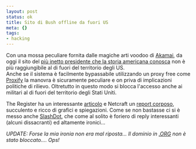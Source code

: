```yaml
--- 
layout: post
status: ok
title: Sito di Bush offline da fuori US
meta: {}
tags: 
- hacking
---
```

 Con una mossa peculiare fornita dalle magiche arti voodoo di <a href="http://www.akamai.com/">Akamai</a>, da oggi il sito del <a href="http://www.georgewbush.com/">più inetto presidente che la storia americana conosca</a> non è più raggiungibile al di fuori del territorio degli US.  
 Anche se il sistema è facilmente bypassabile utilizzando un proxy free come <a href="http://www.proxify.com/">Proxify</a> la manovra è sicuramente peculiare e on priva di implicazioni politiche di rilievo. Oltretutto in questo modo si blocca l'accesso anche ai militari al di fuori del territorio degli Stati Uniti.  
  
 The Register ha un interessante <a href="http://www.theregister.co.uk/2004/10/27/bush_blocking_non-americans/">articolo</a> e Netcraft un <a href="http://news.netcraft.com/archives/2004/10/26/bush_campaign_web_site_rejects_nonus_visitors.html">report corposo</a>, succulento e ricco di grafici e spiegazioni. Come se non bastasse ci si è messo anche <a href="http://politics.slashdot.org/politics/04/10/27/1427228.shtml?tid=224&tid=95&amp;tid=219">SlashDot</a>, che come al solito è foriero di reply interessanti (alcuni dissacranti) ed altamente ironici...  
  
*UPDATE: Forse la mia ironia non era mal riposta... Il dominio in <a href="http://www.georgewbush.org/">.ORG</a> non è stato bloccato.... Ops!*

